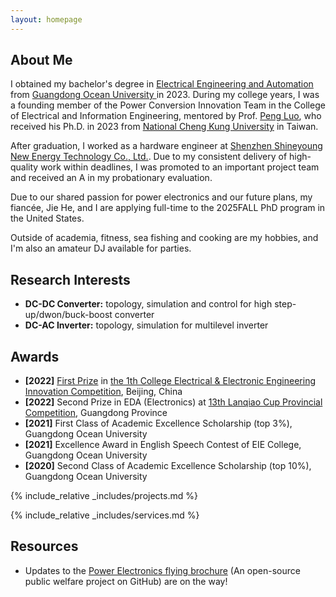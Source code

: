 ```yaml
---
layout: homepage
---
```


## About Me

I obtained my bachelor's degree in <a href="https://jwc.gdou.edu.cn/info/1214/6508.htm" target="_blank"> Electrical Engineering and Automation </a> from <a href="https://www.gdou.edu.cn/" target="_blank"> Guangdong Ocean University </a> in 2023. During my college years, I was a founding member of the Power Conversion Innovation Team in the College of Electrical and Information Engineering, mentored by Prof. <a href="https://ieeexplore.ieee.org/author/37086852741" target="_blank"> Peng Luo</a>, who received his Ph.D. in 2023 from <a href="https://ieeexplore.ieee.org/author/37276172100" target="_blank"> National Cheng Kung University</a> in Taiwan.

<!--
At the end of 2021, I began researching energy storage for renewable energy and power converters in power electronics. Despite a busy schedule during my junior year, I managed to develop three projects of power converters and produce over ten PCB boards. 
In terms of academia: Three SCI, one EI Conference, and one utility model patent were accepted and published. 
In terms of competition: As team leader, I led my team to win a <a href="https://www.gdou.edu.cn/info/1092/46051.htm" target="_blank"> first prize</a> in a national-level competition. 
In terms of academic performance: Despite ranking 1/ 147 in my major during my junior year, due to an error, I failed one subject. Although I subsequently passed the makeup exam, I consequently lost the eligibility for graduate school recommendation.
-->

After graduation, I worked as a hardware engineer at <a href="https://www.shineyoung.com/" target="_blank"> Shenzhen Shineyoung New Energy Technology Co., Ltd.</a>. Due to my consistent delivery of high-quality work within deadlines, I was promoted to an important project team and received an A in my probationary evaluation.

Due to our shared passion for power electronics and our future plans, my fiancée, Jie He, and I are applying full-time to the 2025FALL PhD program in the United States.

Outside of academia, fitness, sea fishing and cooking are my hobbies, and I'm also an amateur DJ available for parties.




## Research Interests
- **DC-DC Converter:** topology, simulation and control for high step-up/dwon/buck-boost converter
- **DC-AC Inverter:** topology, simulation for multilevel inverter


## Awards

- **[2022]** <a href="https://www.ces.org.cn/html/report/22092497-1.htm" target="_blank"> First Prize</a> in <a href="https://eeeic.ces.org.cn/" target="_blank"> the 1th College Electrical & Electronic Engineering Innovation Competition</a>, Beijing, China
- **[2022]** Second Prize in EDA (Electronics) at <a href="https://dasai.lanqiao.cn/" target="_blank"> 13th Lanqiao Cup Provincial Competition</a>, Guangdong Province
- **[2021]** First Class of Academic Excellence Scholarship (top 3%), Guangdong Ocean University
- **[2021]** Excellence Award in English Speech Contest of EIE College, Guangdong Ocean University
- **[2020]** Second Class of Academic Excellence Scholarship (top 10%), Guangdong Ocean University





{% include_relative _includes/projects.md %}

{% include_relative _includes/services.md %}



## Resources
- Updates to the <a href="https://flyingbrochure.org/" target="_blank">Power Electronics flying brochure</a> (An open-source public welfare project on GitHub) are on the way!




